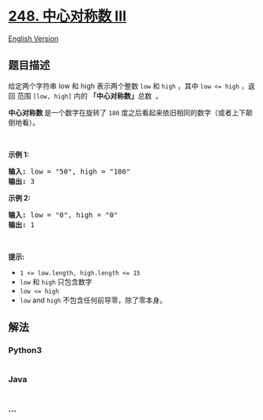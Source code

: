 # [248. 中心对称数 III](https://leetcode-cn.com/problems/strobogrammatic-number-iii)

[English Version](/solution/0200-0299/0248.Strobogrammatic%20Number%20III/README_EN.md)

## 题目描述

<!-- 这里写题目描述 -->

<p>给定两个字符串 low 和 high 表示两个整数 <code>low</code>&nbsp;和 <code>high</code> ，其中&nbsp;<code>low &lt;= high</code>&nbsp;，返回 范围 <code>[low, high]</code>&nbsp;内的 <strong>「中心对称数」</strong>总数&nbsp;&nbsp;。</p>

<p><strong>中心对称数&nbsp;</strong>是一个数字在旋转了&nbsp;<code>180</code> 度之后看起来依旧相同的数字（或者上下颠倒地看）。</p>

<p>&nbsp;</p>

<p><strong>示例 1:</strong></p>

<pre>
<strong>输入:</strong> low = "50", high = "100"
<strong>输出:</strong> 3 
</pre>

<p><strong>示例 2:</strong></p>

<pre>
<strong>输入:</strong> low = "0", high = "0"
<strong>输出:</strong> 1
</pre>

<p>&nbsp;</p>

<p><strong>提示:</strong><meta charset="UTF-8" /></p>

<p><meta charset="UTF-8" /></p>

<ul>
	<li><code>1 &lt;= low.length, high.length &lt;= 15</code></li>
	<li><code>low</code>&nbsp;和&nbsp;<code>high</code>&nbsp;只包含数字</li>
	<li><code>low &lt;= high</code></li>
	<li><code>low</code>&nbsp;and&nbsp;<code>high</code>&nbsp;不包含任何前导零，除了零本身。</li>
</ul>

## 解法

<!-- 这里可写通用的实现逻辑 -->

<!-- tabs:start -->

### **Python3**

<!-- 这里可写当前语言的特殊实现逻辑 -->

```python

```

### **Java**

<!-- 这里可写当前语言的特殊实现逻辑 -->

```java

```

### **...**

```

```

<!-- tabs:end -->
